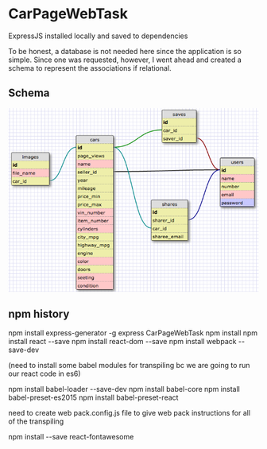 # CarPageWebTask

ExpressJS installed locally and saved to dependencies

To be honest, a database is not needed here since the application is so simple. Since one was requested, however, I went ahead and created a schema to represent the associations if relational.

## Schema
![Schema](/public/images/schema.png)


## npm history
npm install express-generator -g
express CarPageWebTask
npm install
npm install react --save
npm install react-dom --save
npm install webpack --save-dev

(need to install some babel modules for transpiling bc we are going to run our react code in es6)

npm install babel-loader --save-dev
npm install babel-core
npm install babel-preset-es2015
npm install babel-preset-react

need to create web pack.config.js file to give web pack instructions for all of the transpiling

npm install --save react-fontawesome
